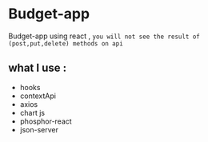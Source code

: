 # Budget-app
Budget-app using react , ` you will not see the result of (post,put,delete) methods on api `
 
## what I use :
- hooks
- contextApi
- axios
- chart js
- phosphor-react
- json-server

